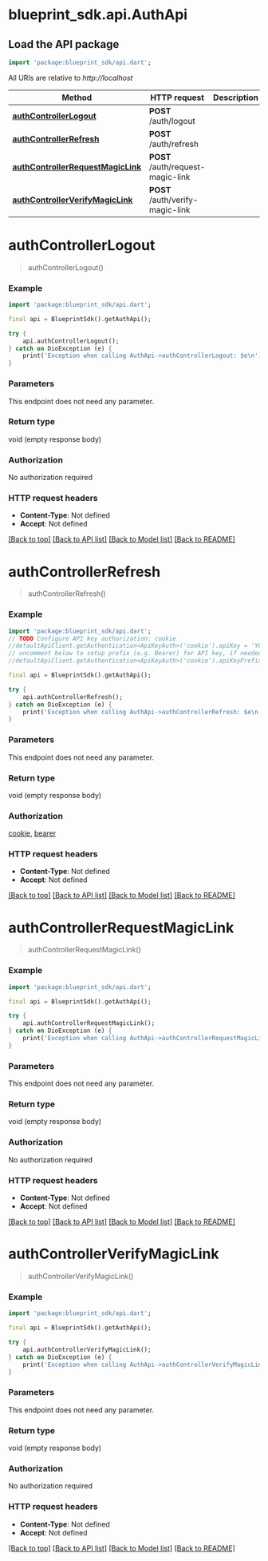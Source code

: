 # blueprint_sdk.api.AuthApi

## Load the API package
```dart
import 'package:blueprint_sdk/api.dart';
```

All URIs are relative to *http://localhost*

Method | HTTP request | Description
------------- | ------------- | -------------
[**authControllerLogout**](AuthApi.md#authcontrollerlogout) | **POST** /auth/logout | 
[**authControllerRefresh**](AuthApi.md#authcontrollerrefresh) | **POST** /auth/refresh | 
[**authControllerRequestMagicLink**](AuthApi.md#authcontrollerrequestmagiclink) | **POST** /auth/request-magic-link | 
[**authControllerVerifyMagicLink**](AuthApi.md#authcontrollerverifymagiclink) | **POST** /auth/verify-magic-link | 


# **authControllerLogout**
> authControllerLogout()



### Example
```dart
import 'package:blueprint_sdk/api.dart';

final api = BlueprintSdk().getAuthApi();

try {
    api.authControllerLogout();
} catch on DioException (e) {
    print('Exception when calling AuthApi->authControllerLogout: $e\n');
}
```

### Parameters
This endpoint does not need any parameter.

### Return type

void (empty response body)

### Authorization

No authorization required

### HTTP request headers

 - **Content-Type**: Not defined
 - **Accept**: Not defined

[[Back to top]](#) [[Back to API list]](../README.md#documentation-for-api-endpoints) [[Back to Model list]](../README.md#documentation-for-models) [[Back to README]](../README.md)

# **authControllerRefresh**
> authControllerRefresh()



### Example
```dart
import 'package:blueprint_sdk/api.dart';
// TODO Configure API key authorization: cookie
//defaultApiClient.getAuthentication<ApiKeyAuth>('cookie').apiKey = 'YOUR_API_KEY';
// uncomment below to setup prefix (e.g. Bearer) for API key, if needed
//defaultApiClient.getAuthentication<ApiKeyAuth>('cookie').apiKeyPrefix = 'Bearer';

final api = BlueprintSdk().getAuthApi();

try {
    api.authControllerRefresh();
} catch on DioException (e) {
    print('Exception when calling AuthApi->authControllerRefresh: $e\n');
}
```

### Parameters
This endpoint does not need any parameter.

### Return type

void (empty response body)

### Authorization

[cookie](../README.md#cookie), [bearer](../README.md#bearer)

### HTTP request headers

 - **Content-Type**: Not defined
 - **Accept**: Not defined

[[Back to top]](#) [[Back to API list]](../README.md#documentation-for-api-endpoints) [[Back to Model list]](../README.md#documentation-for-models) [[Back to README]](../README.md)

# **authControllerRequestMagicLink**
> authControllerRequestMagicLink()



### Example
```dart
import 'package:blueprint_sdk/api.dart';

final api = BlueprintSdk().getAuthApi();

try {
    api.authControllerRequestMagicLink();
} catch on DioException (e) {
    print('Exception when calling AuthApi->authControllerRequestMagicLink: $e\n');
}
```

### Parameters
This endpoint does not need any parameter.

### Return type

void (empty response body)

### Authorization

No authorization required

### HTTP request headers

 - **Content-Type**: Not defined
 - **Accept**: Not defined

[[Back to top]](#) [[Back to API list]](../README.md#documentation-for-api-endpoints) [[Back to Model list]](../README.md#documentation-for-models) [[Back to README]](../README.md)

# **authControllerVerifyMagicLink**
> authControllerVerifyMagicLink()



### Example
```dart
import 'package:blueprint_sdk/api.dart';

final api = BlueprintSdk().getAuthApi();

try {
    api.authControllerVerifyMagicLink();
} catch on DioException (e) {
    print('Exception when calling AuthApi->authControllerVerifyMagicLink: $e\n');
}
```

### Parameters
This endpoint does not need any parameter.

### Return type

void (empty response body)

### Authorization

No authorization required

### HTTP request headers

 - **Content-Type**: Not defined
 - **Accept**: Not defined

[[Back to top]](#) [[Back to API list]](../README.md#documentation-for-api-endpoints) [[Back to Model list]](../README.md#documentation-for-models) [[Back to README]](../README.md)

